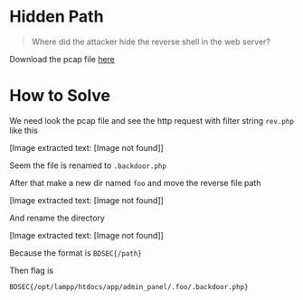 # Hidden Path

> Where did the attacker hide the reverse shell in the web server?

Download the pcap file [here](file/challenge.zip)

# How to Solve

We need look the pcap file and see the http request with filter string `rev.php` like this


[Image extracted text: [Image not found]]


Seem the file is renamed to `.backdoor.php`

After that make a new dir named `foo` and move the reverse file path


[Image extracted text: [Image not found]]


And rename the directory


[Image extracted text: [Image not found]]


Because the format is `BDSEC{/path}`

Then flag is

```
BDSEC{/opt/lampp/htdocs/app/admin_panel/.foo/.backdoor.php}
```